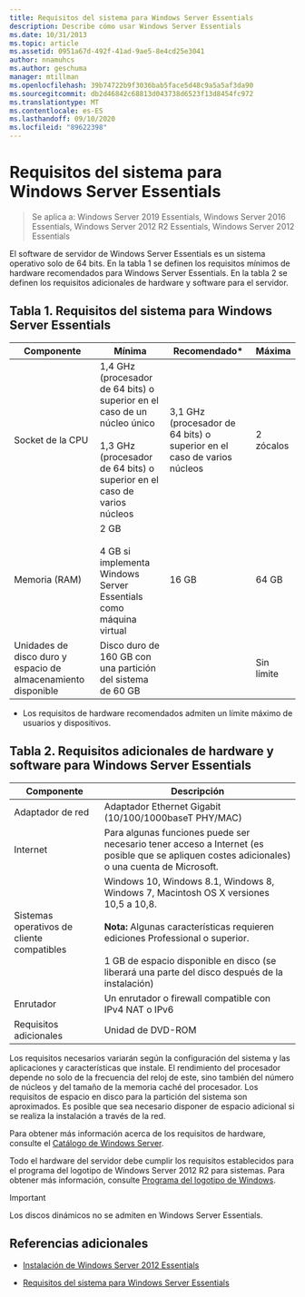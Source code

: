 ```yaml
---
title: Requisitos del sistema para Windows Server Essentials
description: Describe cómo usar Windows Server Essentials
ms.date: 10/31/2013
ms.topic: article
ms.assetid: 0951a67d-492f-41ad-9ae5-8e4cd25e3041
author: nnamuhcs
ms.author: geschuma
manager: mtillman
ms.openlocfilehash: 39b74722b9f3036bab5face5d48c9a5a5af3da90
ms.sourcegitcommit: db2d46842c68813d043738d6523f13d8454fc972
ms.translationtype: MT
ms.contentlocale: es-ES
ms.lasthandoff: 09/10/2020
ms.locfileid: "89622398"
---
```

# <a name="system-requirements-for-windows-server-essentials"></a>Requisitos del sistema para Windows Server Essentials

>Se aplica a: Windows Server 2019 Essentials, Windows Server 2016 Essentials, Windows Server 2012 R2 Essentials, Windows Server 2012 Essentials

  El software de servidor de Windows Server Essentials es un sistema operativo solo de 64 bits. En la tabla 1 se definen los requisitos mínimos de hardware recomendados para Windows Server Essentials. En la tabla 2 se definen los requisitos adicionales de hardware y software para el servidor.


## <a name="table-1-system-requirements-for-windows-server-essentials"></a>Tabla 1. Requisitos del sistema para Windows Server Essentials

|Componente|Mínima|Recomendado*|Máxima|
|---------------|-------------|-------------------|-------------|
|Socket de la CPU|1,4 GHz (procesador de 64 bits) o superior en el caso de un núcleo único<br /><br /> 1,3 GHz (procesador de 64 bits) o superior en el caso de varios núcleos|3,1 GHz (procesador de 64 bits) o superior en el caso de varios núcleos|2 zócalos|
|Memoria (RAM)|2 GB<br /><br /> 4 GB si implementa Windows Server Essentials como máquina virtual|16 GB|64 GB|
|Unidades de disco duro y espacio de almacenamiento disponible|Disco duro de 160 GB con una partición del sistema de 60 GB||Sin límite|

 * Los requisitos de hardware recomendados admiten un límite máximo de usuarios y dispositivos.

## <a name="table-2-additional-hardware-and-software-requirements-for-windows-server-essentials"></a>Tabla 2. Requisitos adicionales de hardware y software para Windows Server Essentials

|Componente|Descripción|
|---------------|-----------------|
|Adaptador de red|Adaptador Ethernet Gigabit (10/100/1000baseT PHY/MAC)|
|Internet|Para algunas funciones puede ser necesario tener acceso a Internet (es posible que se apliquen costes adicionales) o una cuenta de Microsoft.|
|Sistemas operativos de cliente compatibles| Windows 10, Windows 8.1, Windows 8, Windows 7, Macintosh OS X versiones 10,5 a 10,8.<br /><br /> **Nota:** Algunas características requieren ediciones Professional o superior.<br /><br /> 1 GB de espacio disponible en disco (se liberará una parte del disco después de la instalación)|
|Enrutador|Un enrutador o firewall compatible con IPv4 NAT o IPv6|
|Requisitos adicionales|Unidad de DVD-ROM|

 Los requisitos necesarios variarán según la configuración del sistema y las aplicaciones y características que instale. El rendimiento del procesador depende no solo de la frecuencia del reloj de este, sino también del número de núcleos y del tamaño de la memoria caché del procesador. Los requisitos de espacio en disco para la partición del sistema son aproximados. Es posible que sea necesario disponer de espacio adicional si se realiza la instalación a través de la red.

 Para obtener más información acerca de los requisitos de hardware, consulte el [Catálogo de Windows Server](https://www.windowsservercatalog.com/).

 Todo el hardware del servidor debe cumplir los requisitos establecidos para el programa del logotipo de Windows Server 2012 R2 para sistemas. Para obtener más información, consulte [Programa del logotipo de Windows](/previous-versions/windows/hardware/hck/dn641155(v=vs.85)).

> [!IMPORTANT]
> Los discos dinámicos no se admiten en Windows Server Essentials.

## <a name="additional-references"></a>Referencias adicionales

-   [Instalación de Windows Server 2012 Essentials](../install/Install-Windows-Server-Essentials.md)

-   [Requisitos del sistema para Windows Server Essentials](system-requirements.md)